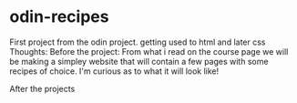 # odin-recipes

First project from the odin project. getting used to html and later css
Thoughts:
Before the project:
From what i read on the course page we will be making a simpley website that will contain a few pages with some recipes of choice. I'm curious as to what it will look like!

After the projects
